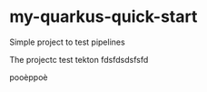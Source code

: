 # my-quarkus-quick-start

Simple project to test pipelines

The projectc test tekton
fdsfdsdsfsfd


pooèppoè








